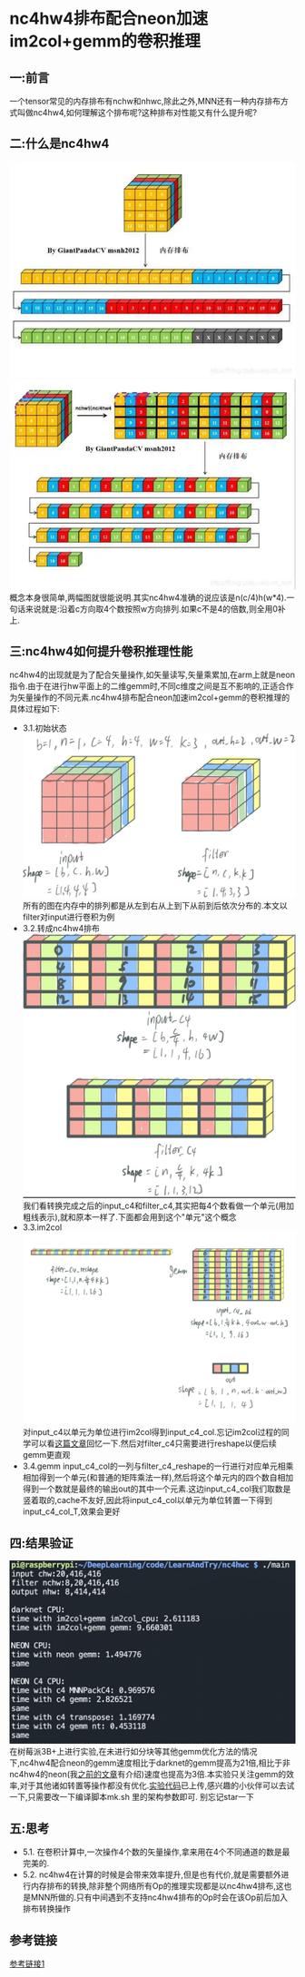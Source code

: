# nc4hw4排布配合neon加速im2col+gemm的卷积推理
## 一:前言
一个tensor常见的内存排布有nchw和nhwc,除此之外,MNN还有一种内存排布方式叫做nc4hw4,如何理解这个排布呢?这种排布对性能又有什么提升呢?
## 二:什么是nc4hw4
![](./picture/nc4hw4/1.jpg)
![](./picture/nc4hw4/2.jpg)
概念本身很简单,两幅图就很能说明.其实nc4hw4准确的说应该是n(c/4)h(w*4).一句话来说就是:沿着c方向取4个数按照w方向排列.如果c不是4的倍数,则全用0补上.
## 三:nc4hw4如何提升卷积推理性能
nc4hw4的出现就是为了配合矢量操作,如矢量读写,矢量乘累加,在arm上就是neon指令.由于在进行hw平面上的二维gemm时,不同c维度之间是互不影响的,正适合作为矢量操作的不同元素.nc4hw4排布配合neon加速im2col+gemm的卷积推理的具体过程如下:
+ 3.1.初始状态
![](./picture/nc4hw4/3.jpg)
所有的图在内存中的排列都是从左到右从上到下从前到后依次分布的.本文以filter对input进行卷积为例
+ 3.2.转成nc4hw4排布
![](./picture/nc4hw4/4.jpg)
我们看转换完成之后的input_c4和filter_c4,其实把每4个数看做一个单元(用加粗线表示),就和原本一样了.下面都会用到这个"单元"这个概念
+ 3.3.im2col
![](./picture/nc4hw4/5.jpg)
对input_c4以单元为单位进行im2col得到input_c4_col.忘记im2col过程的同学可以看[这篇文章](https://blog.csdn.net/Mrhiuser/article/details/52672824)回忆一下.然后对filter_c4只需要进行reshape以便后续gemm更直观
+ 3.4.gemm
input_c4_col的一列与filter_c4_reshape的一行进行对应单元相乘相加得到一个单元(和普通的矩阵乘法一样),然后将这个单元内的四个数自相加得到一个数就是最终的输出out的其中一个元素.这边input_c4_col我们取数是竖着取的,cache不友好,因此将input_c4_col以单元为单位转置一下得到input_c4_col_T,效果会更好
## 四:结果验证
![](./picture/nc4hw4/6.jpg)
在树莓派3B+上进行实验,在未进行如分块等其他gemm优化方法的情况下,nc4hw4配合neon的gemm速度相比于darknet的gemm提高为21倍,相比于非nc4hw4的neon(我[之前的文章](https://blog.csdn.net/hsqyc/article/details/108817807?spm=1001.2014.3001.5501)有介绍)速度也提高为3倍.本实验只关注gemm的效率,对于其他诸如转置等操作都没有优化.[实验代码](https://github.com/HuangShiqing/LearnAndTry/tree/main/nc4hw4)已上传,感兴趣的小伙伴可以去试一下,只需要改一下编译脚本mk.sh
里的架构参数即可. 别忘记star一下
## 五:思考
+ 5.1. 在卷积计算中,一次操作4个数的矢量操作,拿来用在4个不同通道的数是最完美的.  
+ 5.2. nc4hw4在计算的时候是会带来效率提升,但是也有代价,就是需要额外进行内存排布的转换,除非整个网络所有Op的推理实现都是以nc4hw4排布,这也是MNN所做的.只有中间遇到不支持nc4hw4排布的Op时会在该Op前后加入排布转换操作
## 参考链接
[参考链接1](https://cloud.tencent.com/developer/article/1748441)